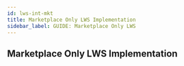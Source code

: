 ```yaml
---
id: lws-int-mkt
title: Marketplace Only LWS Implementation
sidebar_label: GUIDE: Marketplace Only LWS
---
```


## Marketplace Only LWS Implementation
